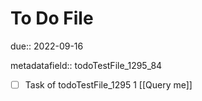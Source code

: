 # To Do File

due:: 2022-09-16

metadatafield:: todoTestFile_1295_84

- [ ] Task of todoTestFile_1295 1 [[Query me]]
